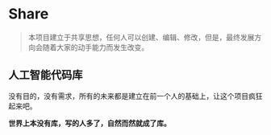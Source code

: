 # Share

>本项目建立于共享思想，任何人可以创建、编辑、修改，但是，最终发展方向会随着大家的动手能力而发生改变。

## 人工智能代码库

没有目的，没有需求，所有的未来都是建立在前一个人的基础上，让这个项目疯狂起来吧。

**世界上本没有库，写的人多了，自然而然就成了库。**




